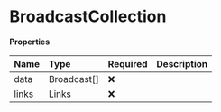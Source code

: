 # BroadcastCollection

**Properties**

| Name  | Type        | Required | Description |
| :---- | :---------- | :------- | :---------- |
| data  | Broadcast[] | ❌       |             |
| links | Links       | ❌       |             |
